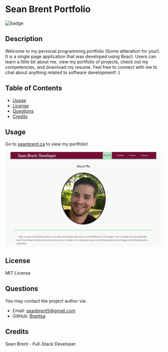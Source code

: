 # Sean Brent Portfolio

![badge](https://img.shields.io/badge/license-MIT%20License-green)

## Description
Welcome to my personal programming portfolio (Some aliteration for you!). It is a single page application that was developed using React. Users can learn a little bit about me, view my portfolio of projects, check out my competencies, and download my resume. Feel free to connect with me to chat about anything related to software development! :) 

## Table of Contents

* [Usage](#Usage)
* [License](#License)
* [Questions](#Questions)
* [Credits](#Credits)

## Usage
Go to [seanbrent.ca](https://seanbrent.ca/) to view my portfolio!
<br><br>
![Website Screenshot](./src/assets/website.png)

## License
MIT License

## Questions
You may contact the project author via:
* Email: seanbrent5@gmail.com
* GitHub: [Brentsa](https://github.com/Brentsa)

## Credits
Sean Brent - Full-Stack Developer